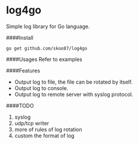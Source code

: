 log4go
======

Simple log library for Go language.

####Install

    go get github.com/skoo87/log4go

####Usages
Refer to examples

####Features
* Output log to file, the file can be rotated by itself.
* Output log to console.
* Output log to remote server with syslog protocol.


####TODO
1. syslog
2. udp/tcp writer
3. more of rules of log rotation
4. custom the format of log

